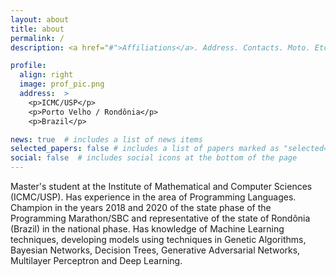 ```yaml
---
layout: about
title: about
permalink: /
description: <a href="#">Affiliations</a>. Address. Contacts. Moto. Etc.

profile:
  align: right
  image: prof_pic.png
  address:  >
    <p>ICMC/USP</p>
    <p>Porto Velho / Rondônia</p>
    <p>Brazil</p>

news: true  # includes a list of news items
selected_papers: false # includes a list of papers marked as "selected={true}"
social: false  # includes social icons at the bottom of the page
---
```


 Master's student at the Institute of Mathematical and Computer Sciences (ICMC/USP). Has experience in the area of Programming Languages. Champion in the years 2018 and 2020 of the state phase of the Programming Marathon/SBC and representative of the state of Rondônia (Brazil) in the national phase. Has knowledge of Machine Learning techniques, developing models using techniques in Genetic Algorithms, Bayesian Networks, Decision Trees, Generative Adversarial Networks, Multilayer Perceptron and Deep Learning.
